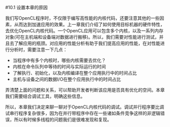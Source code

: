 #10.1 设置本章的原因

我们写OpenCL程序时，不仅限于编写高性能的内核代码，还要注意其他的一些因素，从而达到加速应用的效果。上一章我们介绍了如何使用目标机器的硬件特性，去优化OpenCL内核代码。一个OpenCL应用可以包含多个内核，以及一系列内存对象(可在主机端和设备端对数据进行搬移)。所以，我们需要对性能进行测试，并且去了解应用的瓶颈。对应用的性能分析有助于我们提高应用的性能，在对性能进行分析时，需要注意一下几点：

- 当程序中有多个内核时，哪些内核需要去优化？
- 内核在命令队列中等待的时间与实际运行的时间
- 了解执行、初始化，以及内核编译在整个应用执行中的时间占比
- 主机与设备之间的数据I/O在整个应用执行中的时间占比

弄清楚上面的问题和关系，可以帮助开发者判断该应用是否具有优化的空间。本章我们需要结合调试工具，明确这些信息。

所以，本章我们决定来聊一聊对于OpenCL内核代码的调试。调试并行程序要比调试串行程序复杂很多，因为在并行带程序中存在一些诸如条件竞争这样的非逻辑错误，所以有时候多线程的问题我们是很难发现和复现。